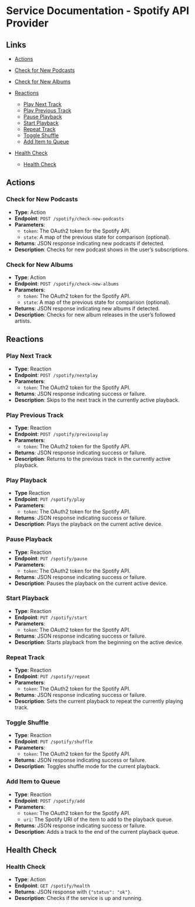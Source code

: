 # Service Documentation - Spotify API Provider

## Links

- [Actions](#actions)
 - [Check for New Podcasts](#check-for-new-podcasts)
  - [Check for New Albums](#check-for-new-albums)

- [Reactions](#reactions)
  - [Play Next Track](#play-next-track)
  - [Play Previous Track](#play-previous-track)
  - [Pause Playback](#pause-playback)
  - [Start Playback](#start-playback)
  - [Repeat Track](#repeat-track)
  - [Toggle Shuffle](#toggle-shuffle)
  - [Add Item to Queue](#add-item-to-queue)

- [Health Check](#health-check)
  - [Health Check](#health-check-1)

## Actions

### Check for New Podcasts
- **Type**: Action
- **Endpoint**: `POST /spotify/check-new-podcasts`
- **Parameters**:
  - `token`: The OAuth2 token for the Spotify API.
  - `state`: A map of the previous state for comparison (optional).
- **Returns**: JSON response indicating new podcasts if detected.
- **Description**: Checks for new podcast shows in the user’s subscriptions.

### Check for New Albums
- **Type**: Action
- **Endpoint**: `POST /spotify/check-new-albums`
- **Parameters**:
  - `token`: The OAuth2 token for the Spotify API.
  - `state`: A map of the previous state for comparison (optional).
- **Returns**: JSON response indicating new albums if detected.
- **Description**: Checks for new album releases in the user’s followed artists.


## Reactions

### Play Next Track
- **Type**: Reaction
- **Endpoint**: `POST /spotify/nextplay`
- **Parameters**:
  - `token`: The OAuth2 token for the Spotify API.
- **Returns**: JSON response indicating success or failure.
- **Description**: Skips to the next track in the currently active playback.

### Play Previous Track
- **Type**: Reaction
- **Endpoint**: `POST /spotify/previousplay`
- **Parameters**:
  - `token`: The OAuth2 token for the Spotify API.
- **Returns**: JSON response indicating success or failure.
- **Description**: Returns to the previous track in the currently active playback.

### Play Playback
- **Type** Reaction
- **Endpoint**: `PUT /spotify/play`
- **Parameters**:
  - `token`: The OAuth2 token for the Spotify API.
- **Returns**: JSON response indicating success or failure.
- **Description**: Plays the playback on the current active device.

### Pause Playback
- **Type**: Reaction
- **Endpoint**: `PUT /spotify/pause`
- **Parameters**:
  - `token`: The OAuth2 token for the Spotify API.
- **Returns**: JSON response indicating success or failure.
- **Description**: Pauses the playback on the current active device.

### Start Playback
- **Type**: Reaction
- **Endpoint**: `PUT /spotify/start`
- **Parameters**:
  - `token`: The OAuth2 token for the Spotify API.
- **Returns**: JSON response indicating success or failure.
- **Description**: Starts playback from the beginning on the active device.

### Repeat Track
- **Type**: Reaction
- **Endpoint**: `PUT /spotify/repeat`
- **Parameters**:
  - `token`: The OAuth2 token for the Spotify API.
- **Returns**: JSON response indicating success or failure.
- **Description**: Sets the current playback to repeat the currently playing track.

### Toggle Shuffle
- **Type**: Reaction
- **Endpoint**: `PUT /spotify/shuffle`
- **Parameters**:
  - `token`: The OAuth2 token for the Spotify API.
- **Returns**: JSON response indicating success or failure.
- **Description**: Toggles shuffle mode for the current playback.

### Add Item to Queue
- **Type**: Reaction
- **Endpoint**: `POST /spotify/add`
- **Parameters**:
  - `token`: The OAuth2 token for the Spotify API.
  - `uri`: The Spotify URI of the item to add to the playback queue.
- **Returns**: JSON response indicating success or failure.
- **Description**: Adds a track to the end of the current playback queue.

## Health Check

### Health Check
- **Type**: Action
- **Endpoint**: `GET /spotify/health`
- **Returns**: JSON response with `{"status": "ok"}`.
- **Description**: Checks if the service is up and running.
